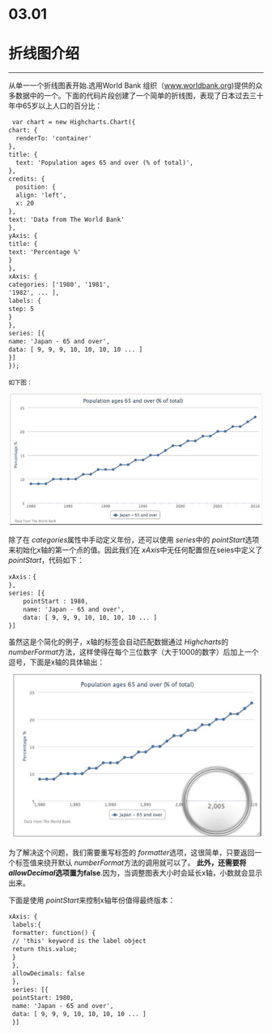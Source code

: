 03.01
=========================
折线图介绍
===============================
 ----------------------------
   从单一一个折线图表开始.选用World Bank
   组织（www.worldbank.org)提供的众多数据中的一个。下面的代码片段创建了一个简单的折线图，表现了日本过去三十年中65岁以上人口的百分比：

     var chart = new Highcharts.Chart({
    chart: {    
      renderTo: 'container'    
    },    
    title: {    
      text: 'Population ages 65 and over (% of total)',    
    },    
    credits: {    
      position: {    
      align: 'left',    
      x: 20    
    },    
    text: 'Data from The World Bank'    
    },    
    yAxis: {    
    title: {    
    text: 'Percentage %'    
    }    
    },    
    xAxis: {    
    categories: ['1980', '1981',    
    '1982', ... ],    
    labels: {    
    step: 5    
    }    
    },    
    series: [{    
    name: 'Japan - 65 and over',    
    data: [ 9, 9, 9, 10, 10, 10, 10 ... ]    
    }]    
    });    
    
    如下图：

 <img src='03_img/03.00-001.png'></img>

除了在 *categories*属性中手动定义年份，还可以使用 *series*中的 *pointStart*选项来初始化x轴的第一个点的值。因此我们在 *xAxis*中无任何配置但在seies中定义了 *pointStart*，代码如下：

    xAxis：{    
    },    
    series: [{
        pointStart : 1980, 
        name: 'Japan - 65 and over',    
        data: [ 9, 9, 9, 10, 10, 10, 10 ... ]
    }]    

虽然这是个简化的例子，x轴的标签会自动匹配数据通过 *Highcharts*的 *numberFormat*方法，这样使得在每个三位数字（大于1000的数字）后加上一个逗号，下面是x轴的具体输出：

<img src='03_img/03.00-002.png'></img>

为了解决这个问题，我们需要重写标签的 *formatter*选项，这很简单，只要返回一个标签值来绕开默认 *numberFormat*方法的调用就可以了。 **此外，还需要将 *allowDecimal*选项置为false**.因为，当调整图表大小时会延长x轴，小数就会显示出来。

下面是使用 *pointStart*来控制x轴年份值得最终版本：

    xAxis: {     
     labels:{     
     formatter: function() {     
     // 'this' keyword is the label object     
     return this.value;     
     }     
     },     
     allowDecimals: false     
     },     
     series: [{     
     pointStart: 1980,     
     name: 'Japan - 65 and over',     
     data: [ 9, 9, 9, 10, 10, 10, 10 ... ]     
     }]     
